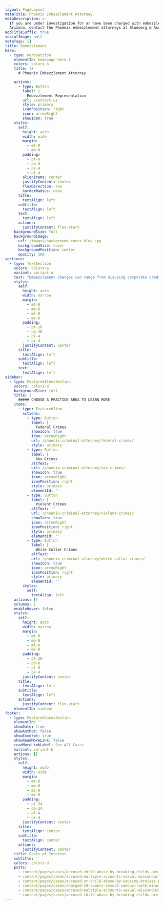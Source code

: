 ```yaml
---
layout: PageLayout
metaTitle: Phoenix Embezzlement Attorney
metaDescription: >-
  If you are under investigation for or have been charged with embezzlement in
  Arizona, contact the Phoenix embezzlement attorneys at Blumberg & Associates.
addTitleSuffix: true
socialImage: null
metaTags: []
title: Embezzlement
hero:
  - type: HeroSection
    elementId: homepage-hero-1
    colors: colors-b
    title: |+
      # Phoenix Embezzlement Attorney

    actions:
      - type: Button
        label: |
          Embezzlement Representation
        url: /contact-us
        style: primary
        iconPosition: right
        icon: arrowRight
        showIcon: true
    styles:
      self:
        height: auto
        width: wide
        margin:
          - mt-0
          - mb-0
        padding:
          - pt-8
          - pb-8
          - pr-4
          - pl-4
        alignItems: center
        justifyContent: center
        flexDirection: row
        borderRadius: none
      title:
        textAlign: left
      subtitle:
        textAlign: left
      text:
        textAlign: left
      actions:
        justifyContent: flex-start
    backgroundSize: full
    backgroundImage:
      url: /images/background-court-blue.jpg
      backgroundSize: cover
      backgroundPosition: center
      opacity: 100
sections:
  - type: TextSection
    colors: colors-a
    variant: variant-a
    text: "Embezzlement charges can range from misusing corporate credit cards and forging checks to committing employee theft and making fraudulent payments to vendors. If you are under investigation for or have been charged with embezzlement in Arizona, contact the\_**Phoenix embezzlement attorneys**\_at Blumberg & Associates for a free initial consultation to discuss your case.\n\nEmbezzlement charges often involve accounting practices. Our firm defended a woman who was charged with four counts of forging checks for a total of $40,000 in cash over two or three years. According to our client, she was authorized by her boss to write the checks and gave him the cash. Our defense attorneys attacked the state’s charges by presenting our client as an honest employee who was engaging in work she was thought was legitimate and by questioning the credibility of her boss, who had a track record for untruthfulness. Our client was found not guilty of all charges except one “lesser-included” count of theft, which we are currently appealing. In a similar case, our firm was able to get the charges against another bookkeeper dismissed.\n\nEmbezzlement charges can allege activities over a long period of time, resulting in a large amount of money being involved. Since the penalties in an embezzlement case are linked to the amount of money taken, the potential penalties can be disastrous. In Maricopa County, you face at least one year flat in county jail. For repetitive crimes and for two or more two charges on the same occasion, the Arizona legislature has instituted mandatory sentencing with mandatory prison time.\n\n## FREE ATTORNEY CONSULTATION\n\nYou may find out you are under investigation for employee theft or embezzlement long before you are charged. The sooner you contact a Phoenix defense attorney Blumberg & Associates, the more we can do to protect your rights and your future.\n"
    styles:
      self:
        height: auto
        width: narrow
        margin:
          - mt-0
          - mb-0
          - ml-0
          - mr-0
        padding:
          - pt-16
          - pb-16
          - pl-4
          - pr-4
        justifyContent: center
      title:
        textAlign: left
      subtitle:
        textAlign: left
      text:
        textAlign: left
sidebar:
  - type: FeaturedItemsSection
    colors: colors-d
    backgroundSize: full
    title: |
      ##### CHOOSE A PRACTICE AREA TO LEARN MORE
    items:
      - type: FeaturedItem
        actions:
          - type: Button
            label: |
              Federal Crimes
            showIcon: true
            icon: arrowRight
            url: /phoenix-criminal-attorney/federal-crimes/
            style: primary
          - type: Button
            label: |
              Sex Crimes
            altText: ''
            url: /phoenix-criminal-attorney/sex-crimes/
            showIcon: true
            icon: arrowRight
            iconPosition: right
            style: primary
            elementId: ''
          - type: Button
            label: |
              Violent Crimes
            altText: ''
            url: /phoenix-criminal-attorney/violent-crimes/
            showIcon: true
            icon: arrowRight
            iconPosition: right
            style: primary
            elementId: ''
          - type: Button
            label: |
              White Collar Crimes
            altText: ''
            url: /phoenix-criminal-attorney/white-collar-crimes/
            showIcon: true
            icon: arrowRight
            iconPosition: right
            style: primary
            elementId: ''
        styles:
          self:
            textAlign: left
    actions: []
    columns: 1
    enableHover: false
    styles:
      self:
        height: auto
        width: narrow
        margin:
          - mt-0
          - mb-0
          - ml-0
          - mr-0
        padding:
          - pt-20
          - pb-8
          - pl-8
          - pr-4
        justifyContent: center
      title:
        textAlign: left
      subtitle:
        textAlign: left
      actions:
        justifyContent: flex-start
    elementId: sidebar
footer:
  - type: FeaturedCasesSection
    elementId: ''
    showDate: true
    showAuthor: false
    showExcerpt: true
    showReadMoreLink: false
    readMoreLinkLabel: See All Cases
    variant: variant-b
    actions: []
    styles:
      self:
        height: auto
        width: wide
        margin:
          - mt-0
          - mb-0
          - ml-0
          - mr-0
        padding:
          - pt-24
          - pb-24
          - pl-4
          - pr-4
        justifyContent: center
      title:
        textAlign: center
      subtitle:
        textAlign: center
      actions:
        justifyContent: center
    title: Cases of Interest
    subtitle: ''
    colors: colors-d
    posts:
      - content/pages/cases/accused-child-abuse-by-breaking-childs-arm.md
      - content/pages/cases/accused-multiple-accounts-sexual-misconduct.md
      - content/pages/cases/accused-or-child-abuse-by-causing-bruises.md
      - content/pages/cases/charged-19-counts-sexual-conduct-with-minor.md
      - content/pages/cases/accused-multiple-accounts-sexual-misconduct.md
      - content/pages/cases/accused-child-abuse-by-breaking-childs-arm.md
---
```

